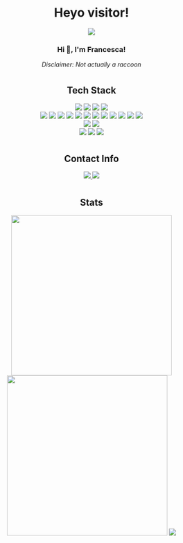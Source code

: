 <h1 align="center">Heyo visitor!</h1>
<p align="center">
<a href="https://www.francescaho.dev" target="_blank">
   <img src="https://img.shields.io/badge/-PORTFOLIO-black?logo=dialogflow&style=for-the-badge">
</a>
<br>
  
<h3 align="center"> Hi 👋, I'm Francesca!</h3>

<p align="center">
   <i>Disclaimer: Not actually a raccoon</i>
</p>

<!-- - 📅 Avaliable for freelance web development work 
- 💪 Employed!
- 📫 Email me at [francesca.ho459@gmail.com](mailto:francesca.ho459@gmail.com)-->


<!--# <h2 align="center">My Best Work</h2>

| Name                  | Description                                            |
| ----------------------|------------------------------------------------------- |
| _[Charcuterie](https://github.com/robotsch/charcuterie)_| An in-restaurant web platform where customers can order through a mobile interface.|
| _[Foodie](https://github.com/robotsch/Foodie)_| A restaurant ordering pickup app.|
| _[Scheduler](https://github.com/the-code-raccoon/scheduler)_ | Create meetings for students book, edit and cancel interviews with mentors.
 | _[Theme Previewer](https://github.com/the-code-raccoon/theme-previewer)_ | Preview themes built with the built-in TailWindCSS colours.
| _[Jungle](https://github.com/the-code-raccoon/jungle-rails)_ | An e-commerce website for a plant shop. -->

# <h2 align="center">Tech Stack</h2> 
<div align="center">
<div align="center">
<img src="https://img.shields.io/badge/JavaScript-F7DF1E?style=for-the-badge&logo=javascript&logoColor=black" />
<img src="https://img.shields.io/badge/Python-14354C?style=for-the-badge&logo=python&logoColor=white" />
<img src="https://img.shields.io/badge/HTML5-E34F26?style=for-the-badge&logo=html5&logoColor=white" />
<img src="https://img.shields.io/badge/CSS3-1572B6?style=for-the-badge&logo=css3&logoColor=white" />
</div>
<div align="center">
<img src="https://img.shields.io/badge/Node.js-43853D?style=for-the-badge&logo=node.js&logoColor=white" />
<img src="https://img.shields.io/badge/TypeScript-007ACC?style=for-the-badge&logo=typescript&logoColor=white" />
<img src="https://img.shields.io/badge/React-20232A?style=for-the-badge&logo=react&logoColor=61DAFB" />
<img src="https://img.shields.io/badge/Express.js-404D59?style=for-the-badge" />
<img src="https://img.shields.io/badge/Bootstrap-563D7C?style=for-the-badge&logo=bootstrap&logoColor=white" />
<img src="https://img.shields.io/badge/Material--UI-0081CB?style=for-the-badge&logo=material-ui&logoColor=white" />
<img src="https://img.shields.io/badge/Tailwind_CSS-38B2AC?style=for-the-badge&logo=tailwind-css&logoColor=white" />
<img src="https://img.shields.io/badge/Remix-000000?style=for-the-badge&logo=remix&logoColor=white" />
<img src="https://img.shields.io/badge/React_Router-CA4245?style=for-the-badge&logo=react-router&logoColor=white" />
<img src="https://img.shields.io/badge/Next.js-000000?style=for-the-badge&logo=next.js&logoColor=white" />
<img src="https://img.shields.io/badge/Django-092E20?style=for-the-badge&logo=django&logoColor=white" />
<img src="https://img.shields.io/badge/Fastify-000000?style=for-the-badge&logo=fastify&logoColor=white" />
</div>
<div align="center">
<img src="https://img.shields.io/badge/PostgreSQL-316192?style=for-the-badge&logo=postgresql&logoColor=white" />
<img src="https://img.shields.io/badge/MongoDB-4EA94B?style=for-the-badge&logo=mongodb&logoColor=white" />
</div>
<div align="center">
<img src="https://img.shields.io/badge/Linux-FCC624?style=for-the-badge&logo=linux&logoColor=black" />
<img src="https://img.shields.io/badge/GIT-E44C30?style=for-the-badge&logo=git&logoColor=white" />
<img src="https://img.shields.io/badge/GitHub-100000?style=for-the-badge&logo=github&logoColor=white" />
</div>
</div>

# <h2 align="center">Contact Info</h2>
<p align="center"></p>
<p align="center">
  <a href="https://www.linkedin.com/in/francesca-h-111714174/">
    <img src="https://img.shields.io/badge/LinkedIn-0077B5?style=for-the-badge&logo=linkedin&logoColor=white">
  </a>
  <a href="mailto:francesca.ho459@gmail.com"><img src="https://img.shields.io/badge/Gmail-D14836?style=for-the-badge&logo=gmail&logoColor=white" /></a>
</p>

# <h2 align="center">Stats</h2> 
<div align="center">
  <img width="370px" src="https://github-readme-stats.vercel.app/api?username=the-code-raccoon&show_icons=true&theme=tokyonight&count_private=true&bg_color=00000000&hide_border=true" />
  <img width="370px" src="https://github-readme-streak-stats.herokuapp.com/?user=the-code-raccoon&theme=tokyonight&background=00000000&hide_border=true" />
  <img src="https://github-readme-stats.vercel.app/api/top-langs/?username=the-code-raccoon&exclude_repo=etrader&exclude+repo=doodlejump&theme=tokyonight&bg_color=00000000&hide_border=true" />
</div>
<p align="center">
